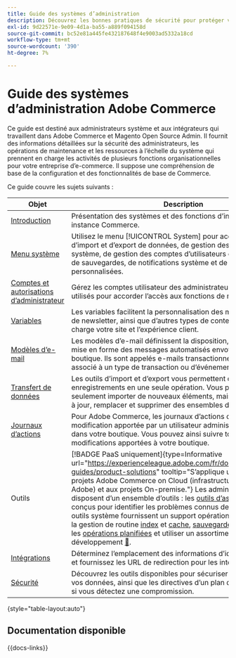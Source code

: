 ```yaml
---
title: Guide des systèmes d’administration
description: Découvrez les bonnes pratiques de sécurité pour protéger votre boutique Commerce et gérer les autorisations. Apprenez également comment importer et exporter des données, gérer les intégrations et les extensions, et prendre en charge la maintenance de routine.
exl-id: 9d22571e-9e09-4d1a-ba55-a889f094158d
source-git-commit: bc52e81a445fe432187648f4e9003ad5332a18cd
workflow-type: tm+mt
source-wordcount: '390'
ht-degree: 7%

---
```


# Guide des systèmes d’administration Adobe Commerce

Ce guide est destiné aux administrateurs système et aux intégrateurs qui travaillent dans Adobe Commerce et Magento Open Source Admin. Il fournit des informations détaillées sur la sécurité des administrateurs, les opérations de maintenance et les ressources à l’échelle du système qui prennent en charge les activités de plusieurs fonctions organisationnelles pour votre entreprise d’e-commerce. Il suppose une compréhension de base de la configuration et des fonctionnalités de base de Commerce.

Ce guide couvre les sujets suivants :

| Objet | Description |
| ------- | ----------- |
| [Introduction](introduction.md) | Présentation des systèmes et des fonctions d’intégration dans une instance Commerce. |
| [Menu système](system-menu.md) | Utilisez le menu [!UICONTROL System] pour accéder aux outils d’import et d’export de données, de gestion des index et du cache système, de gestion des comptes d’utilisateurs et des autorisations, de sauvegardes, de notifications système et de variables personnalisées. |
| [Comptes et autorisations d’administrateur](permissions.md) | Gérez les comptes utilisateur des administrateurs et les rôles utilisés pour accorder l’accès aux fonctions de magasin. |
| [ Variables ](variables-predefined.md) | Les variables facilitent la personnalisation des modèles d’e-mail et de newsletter, ainsi que d’autres types de contenu qui prennent en charge votre site et l’expérience client. |
| [Modèles d’e-mail](email-templates.md) | Les modèles d’e-mail définissent la disposition, le contenu et la mise en forme des messages automatisés envoyés depuis votre boutique. Ils sont appelés e-mails transactionnels , car chacun est associé à un type de transaction ou d’événement spécifique. |
| [Transfert de données ](data-transfer.md) | Les outils d’import et d’export vous permettent de gérer plusieurs enregistrements en une seule opération. Vous pouvez non seulement importer de nouveaux éléments, mais également mettre à jour, remplacer et supprimer des ensembles de produits existants. |
| [Journaux d’actions](action-log.md) | Pour Adobe Commerce, les journaux d’actions capturent chaque modification apportée par un utilisateur administrateur qui travaille dans votre boutique. Vous pouvez ainsi suivre toutes les modifications apportées à votre boutique. |
| Outils | [!BADGE PaaS uniquement]{type=Informative url="https://experienceleague.adobe.com/fr/docs/commerce/user-guides/product-solutions" tooltip="S’applique uniquement aux projets Adobe Commerce on Cloud (infrastructure PaaS gérée par Adobe) et aux projets On-premise."} Les administrateurs système disposent d’un ensemble d’outils : les [ outils d’assistance](support.md) sont conçus pour identifier les problèmes connus de votre système. Les outils système fournissent un support opérationnel pour effectuer la gestion de routine [index](index-management.md) et [cache](cache-management.md), [sauvegarder le système](backups.md), gérer les [opérations planifiées](data-scheduled-import-export.md) et utiliser un assortiment d’outils de développement [&#128279;](developer-tools.md). |
| [ Intégrations ](integrations.md) | Déterminez l’emplacement des informations d’identification OAuth et fournissez les URL de redirection pour les intégrations tierces. |
| [Sécurité](security.md) | Découvrez les outils disponibles pour sécuriser votre boutique et vos données, ainsi que les directives d’un plan d’action de sécurité si vous détectez une compromission. |

{style="table-layout:auto"}

## Documentation disponible

{{docs-links}}
